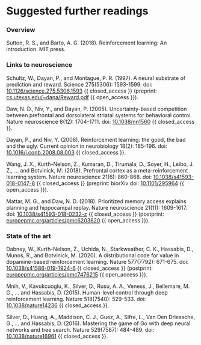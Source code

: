# Suggested further readings

### Overview

Sutton, R. S., and Barto, A. G. (2018). Reinforcement learning: An introduction. MIT press.

### Links to neuroscience
Schultz, W., Dayan, P., and Montague, P. R. (1997). A neural substrate of prediction and reward. Science 275(5306): 1593-1599. doi: [10.1126/science.275.5306.1593](https://doi.org/10.1126/science.275.5306.1593) {{ closed_access }} (preprint: [cs.utexas.edu/~dana/Reward.pdf](http://www.cs.utexas.edu/~dana/Reward.pdf) {{ open_access }}).

Daw, N. D., Niv, Y., and Dayan, P. (2005). Uncertainty-based competition between prefrontal and dorsolateral striatal systems for behavioral control. Nature neuroscience 8(12): 1704-1711. doi: [10.1038/nn1560](https://doi.org/10.1038/nn1560) {{ closed_access }}.

Dayan, P., and Niv, Y. (2008). Reinforcement learning: the good, the bad and the ugly. Current opinion in neurobiology 18(2): 185-196. doi: [10.1016/j.conb.2008.08.003](https://doi.org/10.1016/j.conb.2008.08.003) {{ closed_access }}.

Wang, J. X., Kurth-Nelson, Z., Kumaran, D., Tirumala, D., Soyer, H., Leibo, J. Z., ... and Botvinick, M. (2018). Prefrontal cortex as a meta-reinforcement learning system. Nature neuroscience 21(6): 860-868. doi: [10.1038/s41593-018-0147-8](https://doi.org/10.1038/s41593-018-0147-8) {{ closed_access }} (preprint: biorXiv doi: [10.1101/295964](https://doi.org/10.1101/295964) {{ open_access }}).

Mattar, M. G., and Daw, N. D. (2018). Prioritized memory access explains planning and hippocampal replay. Nature neuroscience 21(11): 1609-1617. doi: [10.1038/s41593-018-0232-z](https://doi.org/10.1038/s41593-018-0232-z) {{ closed_access }} (postprint: [europepmc.org/articles/pmc6203620](https://europepmc.org/articles/pmc6203620) {{ open_access }}).

### State of the art
Dabney, W., Kurth-Nelson, Z., Uchida, N., Starkweather, C. K., Hassabis, D., Munos, R., and Botvinick, M. (2020). A distributional code for value in dopamine-based reinforcement learning. Nature 577(7792): 671-675. doi: [10.1038/s41586-019-1924-6](https://doi.org/10.1038/s41586-019-1924-6) {{ closed_access }} (postprint: [europepmc.org/articles/pmc7476215](https://europepmc.org/articles/pmc7476215) {{ open_access }}).

Mnih, V., Kavukcuoglu, K., Silver, D., Rusu, A. A., Veness, J., Bellemare, M. G., ... and Hassabis, D. (2015). Human-level control through deep reinforcement learning. Nature 518(7540): 529-533. doi: [10.1038/nature14236](https://doi.org/10.1038/nature14236) {{ closed_access }}.

Silver, D., Huang, A., Maddison, C. J., Guez, A., Sifre, L., Van Den Driessche, G., ... and Hassabis, D. (2016). Mastering the game of Go with deep neural networks and tree search. Nature 529(7587): 484-489. doi: [10.1038/nature16961](https://doi.org/10.1038/nature16961) {{ closed_access }}.
